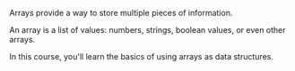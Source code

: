Arrays provide a way to store multiple pieces of information. 

An array is a list of values: numbers, strings, boolean values, or even other arrays. 

In this course, you'll learn the basics of using arrays as data structures.